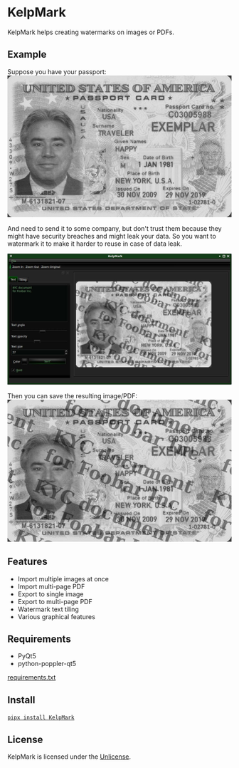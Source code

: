 # KelpMark

KelpMark helps creating watermarks on images or PDFs.

## Example

Suppose you have your passport: ![sample passport](https://github.com/hydrargyrum/kelpmark/blob/main/kelpmark_before.jpg?raw=true)

And need to send it to some company, but don't trust them because they might have security breaches and might leak your data.
So you want to watermark it to make it harder to reuse in case of data leak.

![kelpmark screenshot](https://github.com/hydrargyrum/kelpmark/blob/main/kelpmark_screenshot.jpg?raw=true)

Then you can save the resulting image/PDF: ![watermarked passport](https://github.com/hydrargyrum/kelpmark/blob/main/kelpmark_after.jpg?raw=true)

## Features

- Import multiple images at once
- Import multi-page PDF
- Export to single image
- Export to multi-page PDF
- Watermark text tiling
- Various graphical features

## Requirements

- PyQt5
- python-poppler-qt5

[requirements.txt](requirements.txt)

## Install

[`pipx install KelpMark`](https://pypi.org/project/KelpMark/)

## License

KelpMark is licensed under the [Unlicense](UNLICENSE).

